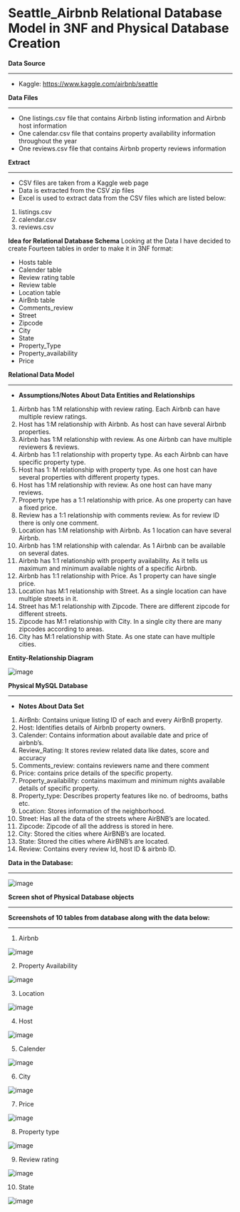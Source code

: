 # Seattle_Airbnb Relational Database Model in 3NF and Physical Database Creation

**Data Source**
_________________________________________________________________________________________________________________________________________________________________________________
- Kaggle: https://www.kaggle.com/airbnb/seattle

**Data Files**
_________________________________________________________________________________________________________________________________________________________________________________
- One listings.csv file that contains Airbnb listing information and Airbnb host information
- One calendar.csv file that contains property availability information throughout the year
- One reviews.csv file that contains Airbnb property reviews information

**Extract**
_________________________________________________________________________________________________________________________________________________________________________________
- CSV files are taken from a Kaggle web page
- Data is extracted from the CSV zip files
- Excel is used to extract data from the CSV files which are listed below:
1. listings.csv
2. calendar.csv
3. reviews.csv

**Idea for Relational Database Schema**
Looking at the Data I have decided to create Fourteen tables in order to make it in 3NF format:
- Hosts table
- Calender table
- Review rating table
- Review table
- Location table
- AirBnb table
- Comments_review
- Street
- Zipcode
- City
- State
- Property_Type
- Property_availability
- Price


**Relational Data Model**
_________________________________________________________________________________________________________________________________________________________________________________
- **Assumptions/Notes About Data Entities and Relationships**


1.	Airbnb has 1:M relationship with review rating. Each Airbnb can have multiple review ratings.
2.	Host has 1:M relationship with Airbnb. As host can have several Airbnb properties.
3.	Airbnb has 1:M relationship with review. As one Airbnb can have multiple reviewers & reviews.
4.	Airbnb has 1:1 relationship with property type. As each Airbnb can have specific property type.
5.	Host has 1: M relationship with property type. As one host can have several properties with different property types.
6.	Host has 1:M relationship with review. As one host can have many reviews.
7.	Property type has a 1:1 relationship with price. As one property can have a fixed price.
8.	Review has a 1:1 relationship with comments review. As for review ID there is only one comment.
9.	Location has 1:M relationship with Airbnb. As 1 location can have several Airbnb.
10.	Airbnb has 1:M relationship with calendar. As 1 Airbnb can be available on several dates.
11.	Airbnb has 1:1 relationship with property availability. As it tells us maximum and minimum available nights of a specific Airbnb.
12.	Airbnb has 1:1 relationship with Price. As 1 property can have single price.
13.	Location has M:1 relationship with Street. As a single location can have multiple streets in it.
14.	Street has M:1 relationship with Zipcode. There are different zipcode for different streets.
15.	Zipcode has M:1 relationship with City. In a single city there are many zipcodes according to areas.
16.	City has M:1 relationship with State. As one state can have multiple cities.


**Entity-Relationship Diagram**

![image](https://user-images.githubusercontent.com/96445991/147801266-db0ad244-fe15-4f97-893e-3f52e4608205.png)


**Physical MySQL Database**
_________________________________________________________________________________________________________________________________________________________________________________

- **Notes About Data Set**

1.	AirBnb: Contains unique listing ID of each and every AirBnB property.
2.	Host: Identifies details of Airbnb property owners.
3.	Calender: Contains information about available date and price of airbnb’s.
4.	Review_Rating: It stores review related data like dates, score and accuracy
5.	Comments_review: contains reviewers name and there comment
6.	Price: contains price details of the specific property.
7.	Property_availability: contains maximum and minimum nights available details of specific property.
8.	Property_type: Describes property features like no. of bedrooms, baths etc.
9.	Location: Stores information of the neighborhood.
10.	Street: Has all the data of the streets where AirBNB’s are located.
11.	Zipcode: Zipcode of all the address is stored in here.
12.	City: Stored the cities where AirBNB’s are located.
13.	State: Stored the cities where AirBNB’s are located.
14.	Review: Contains every review Id, host ID & airbnb ID.


**Data in the Database:**
_________________________________________________________________________________________________________________________________________________________________________________

![image](https://user-images.githubusercontent.com/96445991/147801761-a1efa1c8-3fa7-41e2-884b-1be767629f40.png)




**Screen shot of Physical Database objects**
_________________________________________________________________________________________________________________________________________________________________________________

**Screenshots of 10 tables from database along with the data below:**
_________________________________________________________________________________________________________________________________________________________________________________

1. Airbnb

![image](https://user-images.githubusercontent.com/96445991/147801447-cdb00961-191c-4280-95c1-bab466cdd3d8.png)


2. Property Availability

![image](https://user-images.githubusercontent.com/96445991/147801482-1e95c6c0-3baf-4e6d-be6b-cd445218c5e8.png)


3. Location 

![image](https://user-images.githubusercontent.com/96445991/147801492-ead46dcf-5f39-4bbf-a0eb-18865957f63a.png)


4. Host

![image](https://user-images.githubusercontent.com/96445991/147801497-0d56a867-a82a-480f-bcd9-288401c86778.png)


5. Calender

![image](https://user-images.githubusercontent.com/96445991/147801501-8015adf2-d3d7-49ab-96c6-0ee8dec73f97.png)


6. City

![image](https://user-images.githubusercontent.com/96445991/147801518-d821a9b5-334b-493e-9136-d05385f3f667.png)


7. Price

![image](https://user-images.githubusercontent.com/96445991/147801524-ecc1056a-8f5a-4da2-ae9a-99bdbb706c29.png)


8. Property type

![image](https://user-images.githubusercontent.com/96445991/147801526-f837bcae-b883-40e5-bed2-35185b00e88e.png)


9. Review rating

![image](https://user-images.githubusercontent.com/96445991/147801533-01b01a04-e211-446d-9beb-162c8674a6e7.png)

10. State

![image](https://user-images.githubusercontent.com/96445991/147801539-9b20299b-e551-46a9-afe0-cf9ca0bc85c0.png)



